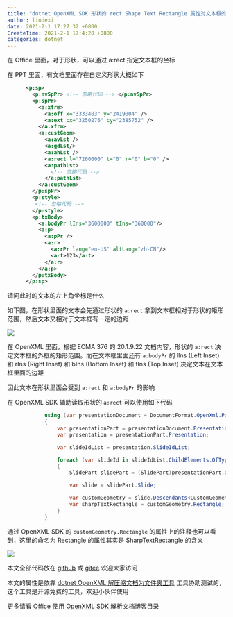 ```yaml
---
title: "dotnet OpenXML SDK 形状的 rect Shape Text Rectangle 属性对文本框的坐标影响"
author: lindexi
date: 2021-2-1 17:27:32 +0800
CreateTime: 2021-2-1 17:4:20 +0800
categories: dotnet
---
```


在 Office 里面，对于形状，可以通过 a:rect 指定文本框的坐标

<!--more-->



<!-- 发布 -->

在 PPT 里面，有文档里面存在自定义形状大概如下

```xml
      <p:sp>
        <p:nvSpPr> <!-- 忽略代码 --> </p:nvSpPr>
        <p:spPr>
          <a:xfrm>
            <a:off x="3333403" y="2419004" />
            <a:ext cx="3250276" cy="2385752" />
          </a:xfrm>
          <a:custGeom>
            <a:avLst />
            <a:gdLst/>
            <a:ahLst />
            <a:rect l="7200000" t="0" r="0" b="0" />
            <a:pathLst>
              <!-- 忽略代码 -->
            </a:pathLst>
          </a:custGeom>
        </p:spPr>
        <p:style>
         <!-- 忽略代码 -->
        </p:style>
        <p:txBody>
          <a:bodyPr lIns="3600000" tIns="360000"/>
          <a:p>
            <a:pPr />
            <a:r>
              <a:rPr lang="en-US" altLang="zh-CN"/>
              <a:t>123</a:t>
            </a:r>
          </a:p>
        </p:txBody>
      </p:sp>
```

请问此时的文本的左上角坐标是什么

如下图，在形状里面的文本会先通过形状的 `a:rect` 拿到文本框相对于形状的矩形范围，然后文本又相对于文本框有一定的边距

<!-- ![](image/dotnet OpenXML SDK 形状的 rect Shape Text Rectangle 属性对文本框的坐标影响/dotnet OpenXML SDK 形状的 rect Shape Text Rectangle 属性对文本框的坐标影响0.png) -->

![](http://image.acmx.xyz/lindexi%2F2021211716308914.jpg)

在 OpenXML 里面，根据 ECMA 376 的 20.1.9.22 文档内容，形状的 `a:rect` 决定文本框的外框的矩形范围。而在文本框里面还有 `a:bodyPr` 的 lIns (Left Inset)  和 rIns (Right Inset) 和 bIns (Bottom Inset) 和 tIns (Top Inset) 决定文本在文本框里面的边距

因此文本在形状里面会受到 `a:rect` 和 `a:bodyPr` 的影响

在 OpenXML SDK 辅助读取形状的 `a:rect` 可以使用如下代码

```csharp
            using (var presentationDocument = DocumentFormat.OpenXml.Packaging.PresentationDocument.Open("自定义形状.pptx", false))
            {
                var presentationPart = presentationDocument.PresentationPart;
                var presentation = presentationPart.Presentation;

                var slideIdList = presentation.SlideIdList;

                foreach (var slideId in slideIdList.ChildElements.OfType<SlideId>())
                {
                    SlidePart slidePart = (SlidePart)presentationPart.GetPartById(slideId.RelationshipId);

                    var slide = slidePart.Slide;

                    var customGeometry = slide.Descendants<CustomGeometry>().First();
                    var sharpTextRectangle = customGeometry.Rectangle;
                }
            }
```

通过 OpenXML SDK 的 `customGeometry.Rectangle` 的属性上的注释也可以看到，这里的命名为 Rectangle 的属性其实是 SharpTextRectangle 的含义

<!-- ![](image/dotnet OpenXML SDK 形状的 rect Shape Text Rectangle 属性对文本框的坐标影响/dotnet OpenXML SDK 形状的 rect Shape Text Rectangle 属性对文本框的坐标影响1.png) -->

![](http://image.acmx.xyz/lindexi%2F2021211727273025.jpg)

本文全部代码放在 [github](https://github.com/lindexi/lindexi_gd/tree/c796ed65/RurlejileGearhuheljale) 或 [gitee](https://gitee.com/lindexi/lindexi_gd/tree/c796ed65/RurlejileGearhuheljale) 欢迎大家访问

本文的属性是依靠 [dotnet OpenXML 解压缩文档为文件夹工具](https://blog.lindexi.com/post/dotnet-OpenXML-%E8%A7%A3%E5%8E%8B%E7%BC%A9%E6%96%87%E6%A1%A3%E4%B8%BA%E6%96%87%E4%BB%B6%E5%A4%B9%E5%B7%A5%E5%85%B7.html ) 工具协助测试的，这个工具是开源免费的工具，欢迎小伙伴使用

更多请看 [Office 使用 OpenXML SDK 解析文档博客目录](https://blog.lindexi.com/post/Office-%E4%BD%BF%E7%94%A8-OpenXML-SDK-%E8%A7%A3%E6%9E%90%E6%96%87%E6%A1%A3%E5%8D%9A%E5%AE%A2%E7%9B%AE%E5%BD%95.html )

